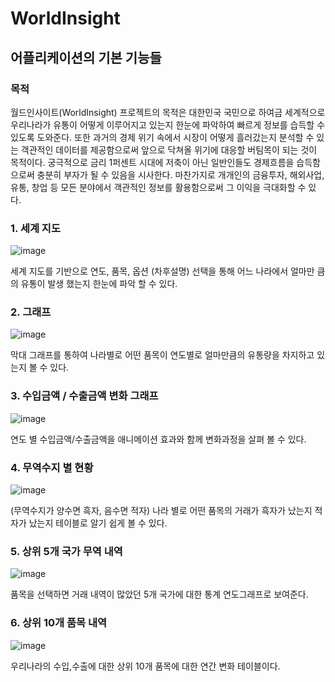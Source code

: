 # WorldInsight

## 어플리케이션의 기본 기능들

### 목적

월드인사이트(WorldInsight) 프로젝트의 목적은 대한민국 국민으로 하여금 세계적으로 우리나라가 유통이 어떻게 이루어지고 있는지 한눈에 파악하여 빠르게 정보를 습득할 수 있도록 도와준다. 또한 과거의 경제 위기 속에서 시장이 어떻게 흘러갔는지 분석할 수 있는 객관적인 데이터를 제공함으로써 앞으로 닥쳐올 위기에 대응할 버팀목이 되는 것이 목적이다. 궁극적으로 금리 1퍼센트 시대에 저축이 아닌 일반인들도 경제흐름을 습득함으로써 충분히 부자가 될 수 있음을 시사한다. 마찬가지로 개개인의 금융투자, 해외사업, 유통, 창업 등 모든 분야에서 객관적인 정보를 활용함으로써 그 이익을 극대화할 수 있다.

### 1. 세계 지도

![image](https://user-images.githubusercontent.com/20608121/47827748-fcd4d280-ddc2-11e8-8b6e-16b53c3974e4.png)

세계 지도를 기반으로 연도, 품목, 옵션 (차후설명) 선택을 통해 어느 나라에서 얼마만
큼의 유통이 발생 했는지 한눈에 파악 할 수 있다.

### 2. 그래프

![image](https://user-images.githubusercontent.com/20608121/47827787-23930900-ddc3-11e8-9d43-b1135293238f.png)

막대 그래프를 통하여 나라별로 어떤 품목이 연도별로 얼마만큼의 유통량을 차지하고
있는지 볼 수 있다.

### 3. 수입금액 / 수출금액 변화 그래프

![image](https://user-images.githubusercontent.com/20608121/47827789-28f05380-ddc3-11e8-8bc0-3fb596164455.png)

연도 별 수입금액/수출금액을 애니메이션 효과와 함께 변화과정을 살펴 볼 수 있다.

### 4. 무역수지 별 현황

![image](https://user-images.githubusercontent.com/20608121/47827793-2d1c7100-ddc3-11e8-972b-dcb4e24fae0c.png)

(무역수지가 양수면 흑자, 음수면 적자) 나라 별로 어떤 품목의 거래가 흑자가 났는지
적자가 났는지 테이블로 알기 쉽게 볼 수 있다.

### 5. 상위 5개 국가 무역 내역

![image](https://user-images.githubusercontent.com/20608121/47827794-31488e80-ddc3-11e8-979f-13c83bb98cae.png)

품목을 선택하면 거래 내역이 많았던 5개 국가에 대한 통계 연도그래프로 보여준다.

### 6. 상위 10개 품목 내역

![image](https://user-images.githubusercontent.com/20608121/47827799-34437f00-ddc3-11e8-9d01-f5439cd319f4.png)

우리나라의 수입,수출에 대한 상위 10개 품목에 대한 연간 변화 테이블이다.

